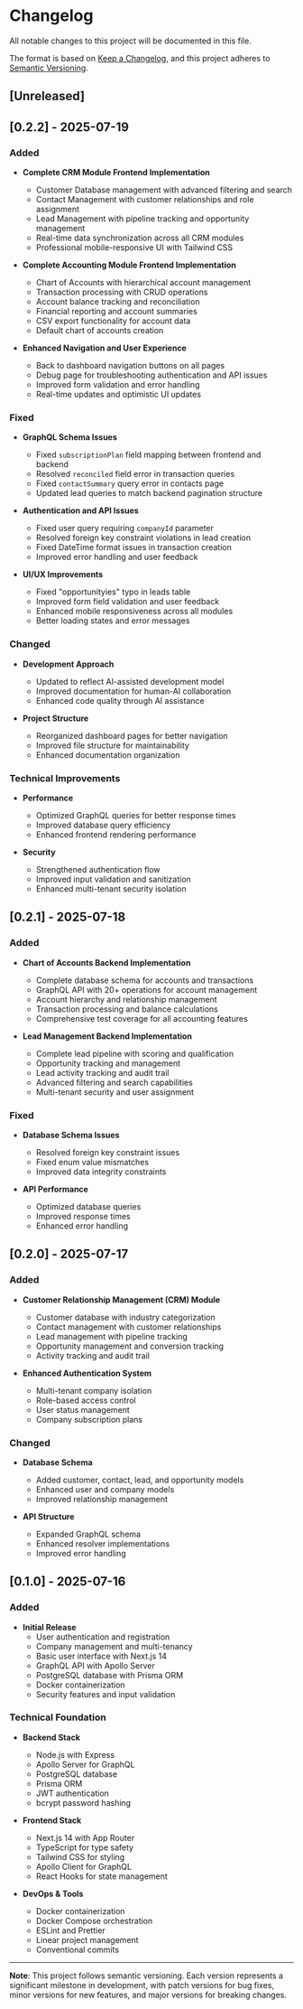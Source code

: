 # Changelog

All notable changes to this project will be documented in this file.

The format is based on [Keep a Changelog](https://keepachangelog.com/en/1.0.0/),
and this project adheres to [Semantic Versioning](https://semver.org/spec/v2.0.0.html).

## [Unreleased]

## [0.2.2] - 2025-07-19

### Added
- **Complete CRM Module Frontend Implementation**
  - Customer Database management with advanced filtering and search
  - Contact Management with customer relationships and role assignment
  - Lead Management with pipeline tracking and opportunity management
  - Real-time data synchronization across all CRM modules
  - Professional mobile-responsive UI with Tailwind CSS

- **Complete Accounting Module Frontend Implementation**
  - Chart of Accounts with hierarchical account management
  - Transaction processing with CRUD operations
  - Account balance tracking and reconciliation
  - Financial reporting and account summaries
  - CSV export functionality for account data
  - Default chart of accounts creation

- **Enhanced Navigation and User Experience**
  - Back to dashboard navigation buttons on all pages
  - Debug page for troubleshooting authentication and API issues
  - Improved form validation and error handling
  - Real-time updates and optimistic UI updates

### Fixed
- **GraphQL Schema Issues**
  - Fixed `subscriptionPlan` field mapping between frontend and backend
  - Resolved `reconciled` field error in transaction queries
  - Fixed `contactSummary` query error in contacts page
  - Updated lead queries to match backend pagination structure

- **Authentication and API Issues**
  - Fixed user query requiring `companyId` parameter
  - Resolved foreign key constraint violations in lead creation
  - Fixed DateTime format issues in transaction creation
  - Improved error handling and user feedback

- **UI/UX Improvements**
  - Fixed "opportunityies" typo in leads table
  - Improved form field validation and user feedback
  - Enhanced mobile responsiveness across all modules
  - Better loading states and error messages

### Changed
- **Development Approach**
  - Updated to reflect AI-assisted development model
  - Improved documentation for human-AI collaboration
  - Enhanced code quality through AI assistance

- **Project Structure**
  - Reorganized dashboard pages for better navigation
  - Improved file structure for maintainability
  - Enhanced documentation organization

### Technical Improvements
- **Performance**
  - Optimized GraphQL queries for better response times
  - Improved database query efficiency
  - Enhanced frontend rendering performance

- **Security**
  - Strengthened authentication flow
  - Improved input validation and sanitization
  - Enhanced multi-tenant security isolation

## [0.2.1] - 2025-07-18

### Added
- **Chart of Accounts Backend Implementation**
  - Complete database schema for accounts and transactions
  - GraphQL API with 20+ operations for account management
  - Account hierarchy and relationship management
  - Transaction processing and balance calculations
  - Comprehensive test coverage for all accounting features

- **Lead Management Backend Implementation**
  - Complete lead pipeline with scoring and qualification
  - Opportunity tracking and management
  - Lead activity tracking and audit trail
  - Advanced filtering and search capabilities
  - Multi-tenant security and user assignment

### Fixed
- **Database Schema Issues**
  - Resolved foreign key constraint issues
  - Fixed enum value mismatches
  - Improved data integrity constraints

- **API Performance**
  - Optimized database queries
  - Improved response times
  - Enhanced error handling

## [0.2.0] - 2025-07-17

### Added
- **Customer Relationship Management (CRM) Module**
  - Customer database with industry categorization
  - Contact management with customer relationships
  - Lead management with pipeline tracking
  - Opportunity management and conversion tracking
  - Activity tracking and audit trail

- **Enhanced Authentication System**
  - Multi-tenant company isolation
  - Role-based access control
  - User status management
  - Company subscription plans

### Changed
- **Database Schema**
  - Added customer, contact, lead, and opportunity models
  - Enhanced user and company models
  - Improved relationship management

- **API Structure**
  - Expanded GraphQL schema
  - Enhanced resolver implementations
  - Improved error handling

## [0.1.0] - 2025-07-16

### Added
- **Initial Release**
  - User authentication and registration
  - Company management and multi-tenancy
  - Basic user interface with Next.js 14
  - GraphQL API with Apollo Server
  - PostgreSQL database with Prisma ORM
  - Docker containerization
  - Security features and input validation

### Technical Foundation
- **Backend Stack**
  - Node.js with Express
  - Apollo Server for GraphQL
  - PostgreSQL database
  - Prisma ORM
  - JWT authentication
  - bcrypt password hashing

- **Frontend Stack**
  - Next.js 14 with App Router
  - TypeScript for type safety
  - Tailwind CSS for styling
  - Apollo Client for GraphQL
  - React Hooks for state management

- **DevOps & Tools**
  - Docker containerization
  - Docker Compose orchestration
  - ESLint and Prettier
  - Linear project management
  - Conventional commits

---

**Note**: This project follows semantic versioning. Each version represents a significant milestone in development, with patch versions for bug fixes, minor versions for new features, and major versions for breaking changes. 